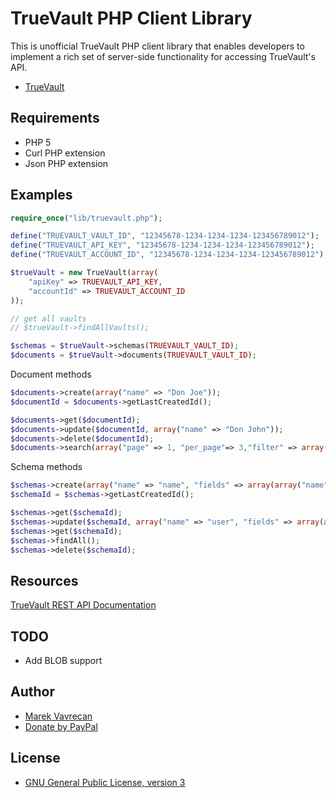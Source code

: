 # TrueVault PHP Client Library

This is unofficial TrueVault PHP client library that enables developers to implement a rich set of server-side functionality for accessing TrueVault's API.
- [TrueVault](https://www.truevault.com/)

## Requirements
- PHP 5
- Curl PHP extension
- Json PHP extension

## Examples
```php
require_once("lib/truevault.php");

define("TRUEVAULT_VAULT_ID", "12345678-1234-1234-1234-123456789012");
define("TRUEVAULT_API_KEY", "12345678-1234-1234-1234-123456789012");
define("TRUEVAULT_ACCOUNT_ID", "12345678-1234-1234-1234-123456789012");

$trueVault = new TrueVault(array(
    "apiKey" => TRUEVAULT_API_KEY,
    "accountId" => TRUEVAULT_ACCOUNT_ID
));

// get all vaults
// $trueVault->findAllVaults();

$schemas = $trueVault->schemas(TRUEVAULT_VAULT_ID);
$documents = $trueVault->documents(TRUEVAULT_VAULT_ID);
```

Document methods
```php
$documents->create(array("name" => "Don Joe"));
$documentId = $documents->getLastCreatedId();

$documents->get($documentId);
$documents->update($documentId, array("name" => "Don John"));
$documents->delete($documentId);
$documents->search(array("page" => 1, "per_page"=> 3,"filter" => array("name" => array("type" => "not", "value" => "Susan"));
```

Schema methods
```php
$schemas->create(array("name" => "name", "fields" => array(array("name" => "name", "index" => true, "type" => "string"))));
$schemaId = $schemas->getLastCreatedId();

$schemas->get($schemaId);
$schemas->update($schemaId, array("name" => "user", "fields" => array(array("name" => "name", "index" => true, "type" => "string"))));
$schemas->get($schemaId);
$schemas->findAll();
$schemas->delete($schemaId);
```

## Resources
[TrueVault REST API Documentation](https://www.truevault.com/documentation/rest-api.html)

## TODO
- Add BLOB support

## Author
- [Marek Vavrecan](mailto:vavrecan@gmail.com)
- [Donate by PayPal](https://www.paypal.com/cgi-bin/webscr?cmd=_donations&business=DX479UBWGSMUG&lc=US&item_name=Friend%20List%20Watcher&currency_code=USD&bn=PP%2dDonationsBF%3abtn_donateCC_LG%2egif%3aNonHosted)

## License
- [GNU General Public License, version 3](http://www.gnu.org/licenses/gpl-3.0.html)